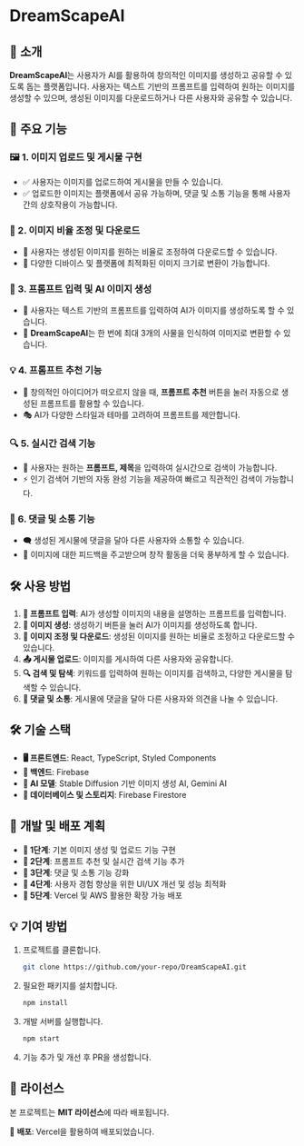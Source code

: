 # DreamScapeAI

## 📌 소개

**DreamScapeAI**는 사용자가 AI를 활용하여 창의적인 이미지를 생성하고 공유할 수 있도록 돕는 플랫폼입니다. 사용자는 텍스트 기반의 프롬프트를 입력하여 원하는 이미지를 생성할 수 있으며, 생성된 이미지를 다운로드하거나 다른 사용자와 공유할 수 있습니다.

## 🚀 주요 기능

### 🖼️ 1. 이미지 업로드 및 게시물 구현

- ✅ 사용자는 이미지를 업로드하여 게시물을 만들 수 있습니다.
- ✅ 업로드한 이미지는 플랫폼에서 공유 가능하며, 댓글 및 소통 기능을 통해 사용자 간의 상호작용이 가능합니다.

### 🔄 2. 이미지 비율 조정 및 다운로드

- 📏 사용자는 생성된 이미지를 원하는 비율로 조정하여 다운로드할 수 있습니다.
- 📱 다양한 디바이스 및 플랫폼에 최적화된 이미지 크기로 변환이 가능합니다.

### 🎨 3. 프롬프트 입력 및 AI 이미지 생성

- 📝 사용자는 텍스트 기반의 프롬프트를 입력하여 AI가 이미지를 생성하도록 할 수 있습니다.
- 🎯 **DreamScapeAI**는 한 번에 최대 3개의 사물을 인식하여 이미지로 변환할 수 있습니다.

### 💡 4. 프롬프트 추천 기능

- 🔄 창의적인 아이디어가 떠오르지 않을 때, **프롬프트 추천** 버튼을 눌러 자동으로 생성된 프롬프트를 활용할 수 있습니다.
- 🎭 AI가 다양한 스타일과 테마를 고려하여 프롬프트를 제안합니다.

### 🔍 5. 실시간 검색 기능

- 🔎 사용자는 원하는 **프롬프트, 제목**을 입력하여 실시간으로 검색이 가능합니다.
- ⚡ 인기 검색어 기반의 자동 완성 기능을 제공하여 빠르고 직관적인 검색이 가능합니다.

### 💬 6. 댓글 및 소통 기능

- 🗨️ 생성된 게시물에 댓글을 달아 다른 사용자와 소통할 수 있습니다.
- 🤝 이미지에 대한 피드백을 주고받으며 창작 활동을 더욱 풍부하게 할 수 있습니다.

## 🛠️ 사용 방법

1. **📝 프롬프트 입력**: AI가 생성할 이미지의 내용을 설명하는 프롬프트를 입력합니다.
2. **🎨 이미지 생성**: 생성하기 버튼을 눌러 AI가 이미지를 생성하도록 합니다.
3. **📏 이미지 조정 및 다운로드**: 생성된 이미지를 원하는 비율로 조정하고 다운로드할 수 있습니다.
4. **📤 게시물 업로드**: 이미지를 게시하여 다른 사용자와 공유합니다.
5. **🔍 검색 및 탐색**: 키워드를 입력하여 원하는 이미지를 검색하고, 다양한 게시물을 탐색할 수 있습니다.
6. **💬 댓글 및 소통**: 게시물에 댓글을 달아 다른 사용자와 의견을 나눌 수 있습니다.

## 🛠️ 기술 스택

- **🖥️ 프론트엔드**: React, TypeScript, Styled Components
- **🔗 백엔드**: Firebase
- **🤖 AI 모델**: Stable Diffusion 기반 이미지 생성 AI, Gemini AI
- **💾 데이터베이스 및 스토리지**: Firebase Firestore

## 📅 개발 및 배포 계획

- **📌 1단계**: 기본 이미지 생성 및 업로드 기능 구현
- **📌 2단계**: 프롬프트 추천 및 실시간 검색 기능 추가
- **📌 3단계**: 댓글 및 소통 기능 강화
- **📌 4단계**: 사용자 경험 향상을 위한 UI/UX 개선 및 성능 최적화
- **📌 5단계**: Vercel 및 AWS 활용한 확장 가능 배포

## 💡 기여 방법

1. 프로젝트를 클론합니다.
   ```sh
   git clone https://github.com/your-repo/DreamScapeAI.git
   ```
2. 필요한 패키지를 설치합니다.
   ```sh
   npm install
   ```
3. 개발 서버를 실행합니다.
   ```sh
   npm start
   ```
4. 기능 추가 및 개선 후 PR을 생성합니다.

## 📜 라이선스

본 프로젝트는 **MIT 라이선스**에 따라 배포됩니다.

📢 **배포**: Vercel을 활용하여 배포되었습니다.
